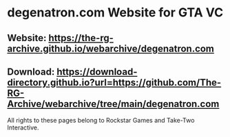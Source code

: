 # degenatron.com Website for GTA VC

## Website: https://the-rg-archive.github.io/webarchive/degenatron.com

## Download: https://download-directory.github.io?url=https://github.com/The-RG-Archive/webarchive/tree/main/degenatron.com

All rights to these pages belong to Rockstar Games and Take-Two Interactive.
